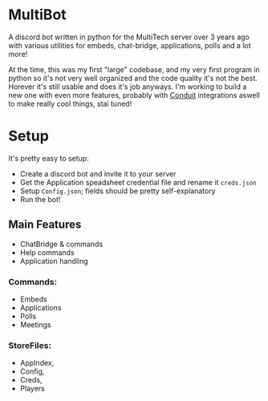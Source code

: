 # MultiBot
A discord bot written in python for the MultiTech server over 3 years ago with various utilities for embeds, chat-bridge, applications, polls and a lot more!

At the time, this was my first "large" codebase, and my very first program in python so it's not very well organized and the code quality it's not the best.
Horever it's still usable and does it's job anyways. I'm working to build a new one with even more features, probably with [Conduit](https://github.com/1attila/Conduit) integrations aswell to make really cool things, stai tuned!

# Setup
It's pretty easy to setup:
- Create a discord bot and invite it to your server
- Get the Application speadsheet credential file and rename it `creds.json`
- Setup ```Config.json```; fields should be pretty self-explanatory
- Run the bot!

## Main Features
- ChatBridge & commands
- Help commands
- Application handling

### Commands:
- Embeds
- Applications
- Polls
- Meetings

### StoreFiles:
- AppIndex,
- Config,
- Creds,
- Players
